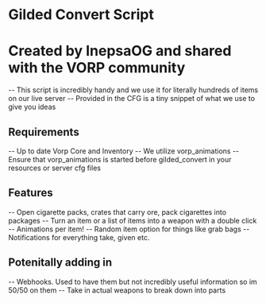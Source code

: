 # Gilded Convert Script
# Created by InepsaOG and shared with the VORP community

-- This script is incredibly handy and we use it for literally hundreds of items on our live server
-- Provided in the CFG is a tiny snippet of what we use to give you ideas

## Requirements
-- Up to date Vorp Core and Inventory
-- We utilize vorp_animations
-- Ensure that vorp_animations is started before gilded_convert in your resources or server cfg files

## Features
-- Open cigarette packs, crates that carry ore, pack cigarettes into packages
-- Turn an item or a list of items into a weapon with a double click
-- Animations per item!
-- Random item option for things like grab bags
-- Notifications for everything take, given etc.

## Potenitally adding in
-- Webhooks. Used to have them but not incredibly useful information so im 50/50 on them
-- Take in actual weapons to break down into parts


